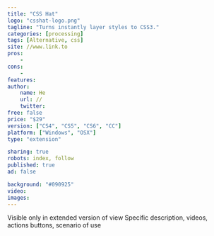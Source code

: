 ```yaml
---
title: "CSS Hat"
logo: "csshat-logo.png"
tagline: "Turns instantly layer styles to CSS3."
categories: [processing]
tags: [Alternative, css]
site: //www.link.to
pros:
    -
cons:
    - 
features: 
author:
    name: He
    url: //
    twitter:
free: false
price: "$29"
version: ["CS4", "CS5", "CS6", "CC"]
platform: ["Windows", "OSX"]
type: "extension"

sharing: true
robots: index, follow
published: true
ad: false

background: "#090925"
video:
images:
---
```


Visible only in extended version of view
Specific description, videos, actions buttons, scenario of use